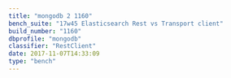 ```yaml
---
title: "mongodb 2 1160"
bench_suite: "17w45 Elasticsearch Rest vs Transport client"
build_number: "1160"
dbprofile: "mongodb"
classifier: "RestClient"
date: 2017-11-07T14:33:09
type: "bench"
---
```

